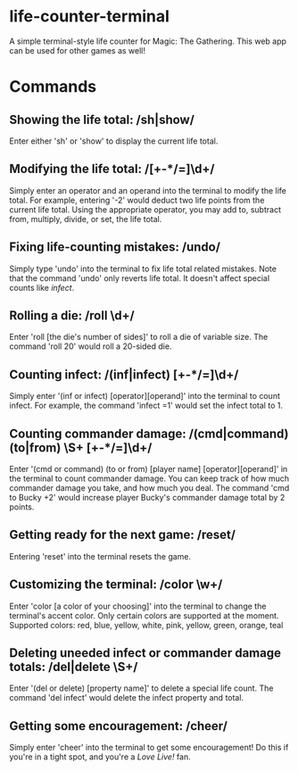# life-counter-terminal
A simple terminal-style life counter for Magic: The Gathering.
This web app can be used for other games as well!

# Commands
## Showing the life total: /sh|show/

Enter either 'sh' or 'show' to display the current life total.

## Modifying the life total: /[+-*/=]\d+/

Simply enter an operator and an operand into the terminal to modify the life total.
For example, entering '-2' would deduct two life points from the current life total.
Using the appropriate operator, you may add to, subtract from, multiply, divide, or set, the life total.

## Fixing life-counting mistakes: /undo/

Simply type 'undo' into the terminal to fix life total related mistakes.
Note that the command 'undo' only reverts life total.
It doesn't affect special counts like *infect*.

## Rolling a die: /roll \d+/

Enter 'roll [the die's number of sides]' to roll a die of variable size.
The command 'roll 20' would roll a 20-sided die.

## Counting infect: /(inf|infect) [+-*/=]\d+/

Simply enter '(inf or infect) [operator][operand]' into the terminal to count infect.
For example, the command 'infect =1' would set the infect total to 1.

## Counting commander damage: /(cmd|command) (to|from) \S+ [+-*/=]\d+/

Enter '(cmd or command) (to or from) [player name] [operator][operand]' in the terminal to count commander damage.
You can keep track of how much commander damage you take, and how much you deal.
The command 'cmd to Bucky +2' would increase player Bucky's commander damage total by 2 points.

## Getting ready for the next game: /reset/

Entering 'reset' into the terminal resets the game.

## Customizing the terminal: /color \w+/

Enter 'color [a color of your choosing]' into the terminal to change the terminal's accent color.
Only certain colors are supported at the moment.
Supported colors: red, blue, yellow, white, pink, yellow, green, orange, teal

## Deleting uneeded infect or commander damage totals: /del|delete \S+/

Enter '(del or delete) [property name]' to delete a special life count.
The command 'del infect' would delete the infect property and total.

## Getting some encouragement: /cheer/

Simply enter 'cheer' into the terminal to get some encouragement!
Do this if you're in a tight spot, and you're a *Love Live!* fan.
